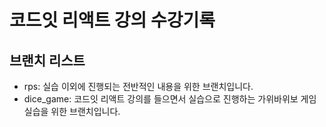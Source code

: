 # 코드잇 리액트 강의 수강기록

## 브랜치 리스트
* rps: 실습 이외에 진행되는 전반적인 내용을 위한 브랜치입니다.
* dice_game: 코드잇 리액트 강의를 들으면서 실습으로 진행하는 가위바위보 게임 실습을 위한 브랜치입니다.